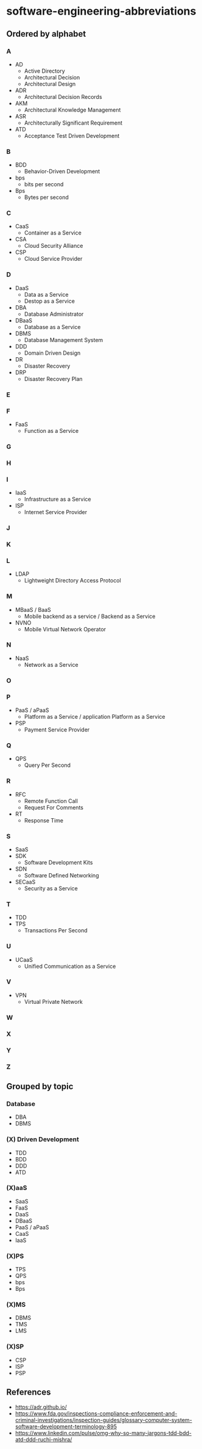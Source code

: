 # software-engineering-abbreviations

## Ordered by alphabet
### A
- AD
   - Active Directory
   - Architectural Decision
   - Architectural Design
- ADR 
   - Architectural Decision Records
- AKM
   - Architectural Knowledge Management
- ASR
   - Architecturally Significant Requirement
- ATD
   - Acceptance Test Driven Development

### B
- BDD
   - Behavior-Driven Development
- bps
   - bits per second
- Bps
   - Bytes per second

### C
- CaaS
   - Container as a Service
- CSA
   - Cloud Security Alliance
- CSP
   - Cloud Service Provider

### D
- DaaS
   - Data as a Service
   - Destop as a Service
- DBA
   - Database Administrator
- DBaaS
   - Database as a Service
- DBMS
   - Database Management System
- DDD
   - Domain Driven Design
- DR
   - Disaster Recovery
- DRP
   - Disaster Recovery Plan

### E
### F
- FaaS
   - Function as a Service

### G
### H
### I
- IaaS
   - Infrastructure as a Service
- ISP
   - Internet Service Provider

### J
### K
### L
- LDAP 
   - Lightweight Directory Access Protocol

### M
- MBaaS / BaaS
   - Mobile backend as a service / Backend as a Service
- NVNO
   - Mobile Virtual Network Operator

### N
- NaaS
   - Network as a Service

### O
### P
- PaaS / aPaaS
   - Platform as a Service / application Platform as a Service
- PSP
   - Payment Service Provider
### Q
- QPS
   - Query Per Second

### R
- RFC
   - Remote Function Call
   - Request For Comments
- RT
   - Response Time

### S
- SaaS
- SDK
   - Software Development Kits
- SDN
   - Software Defined Networking
- SECaaS
   - Security as a Service

### T
- TDD
- TPS
   - Transactions Per Second

### U
- UCaaS
   - Unified Communication as a Service

### V
- VPN
   - Virtual Private Network

### W
### X
### Y
### Z

## Grouped by topic
### Database
- DBA
- DBMS

### (X) Driven Development
- TDD
- BDD
- DDD
- ATD

### (X)aaS
- SaaS
- FaaS
- DaaS
- DBaaS
- PaaS / aPaaS
- CaaS
- IaaS

### (X)PS
- TPS
- QPS
- bps
- Bps

### (X)MS
- DBMS
- TMS
- LMS

### (X)SP
- CSP
- ISP
- PSP

## References
- https://adr.github.io/
- https://www.fda.gov/inspections-compliance-enforcement-and-criminal-investigations/inspection-guides/glossary-computer-system-software-development-terminology-895
- https://www.linkedin.com/pulse/omg-why-so-many-jargons-tdd-bdd-atd-ddd-ruchi-mishra/
